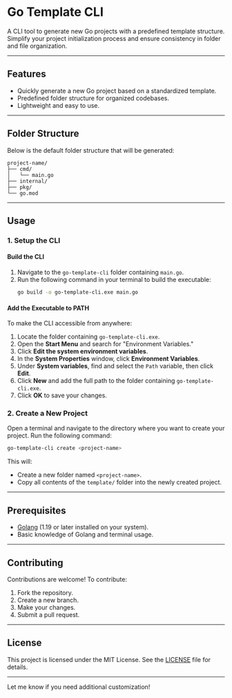 # **Go Template CLI**

A CLI tool to generate new Go projects with a predefined template structure. Simplify your project initialization process and ensure consistency in folder and file organization.

---

## **Features**
- Quickly generate a new Go project based on a standardized template.
- Predefined folder structure for organized codebases.
- Lightweight and easy to use.

---

## **Folder Structure**

Below is the default folder structure that will be generated:

```
project-name/
├── cmd/
│   └── main.go
├── internal/
├── pkg/
└── go.mod
```

---

## **Usage**

### **1. Setup the CLI**

#### **Build the CLI**
1. Navigate to the `go-template-cli` folder containing `main.go`.
2. Run the following command in your terminal to build the executable:
   ```bash
   go build -o go-template-cli.exe main.go
   ```

#### **Add the Executable to PATH**
To make the CLI accessible from anywhere:
1. Locate the folder containing `go-template-cli.exe`.
2. Open the **Start Menu** and search for "Environment Variables."
3. Click **Edit the system environment variables**.
4. In the **System Properties** window, click **Environment Variables**.
5. Under **System variables**, find and select the `Path` variable, then click **Edit**.
6. Click **New** and add the full path to the folder containing `go-template-cli.exe`.
7. Click **OK** to save your changes.

### **2. Create a New Project**
Open a terminal and navigate to the directory where you want to create your project. Run the following command:
```bash
go-template-cli create <project-name>
```

This will:
- Create a new folder named `<project-name>`.
- Copy all contents of the `template/` folder into the newly created project.

---

## **Prerequisites**
- [Golang](https://golang.org/) (1.19 or later installed on your system).
- Basic knowledge of Golang and terminal usage.

---

## **Contributing**
Contributions are welcome! To contribute:
1. Fork the repository.
2. Create a new branch.
3. Make your changes.
4. Submit a pull request.

---

## **License**
This project is licensed under the MIT License. See the [LICENSE](LICENSE) file for details.

---

Let me know if you need additional customization!
